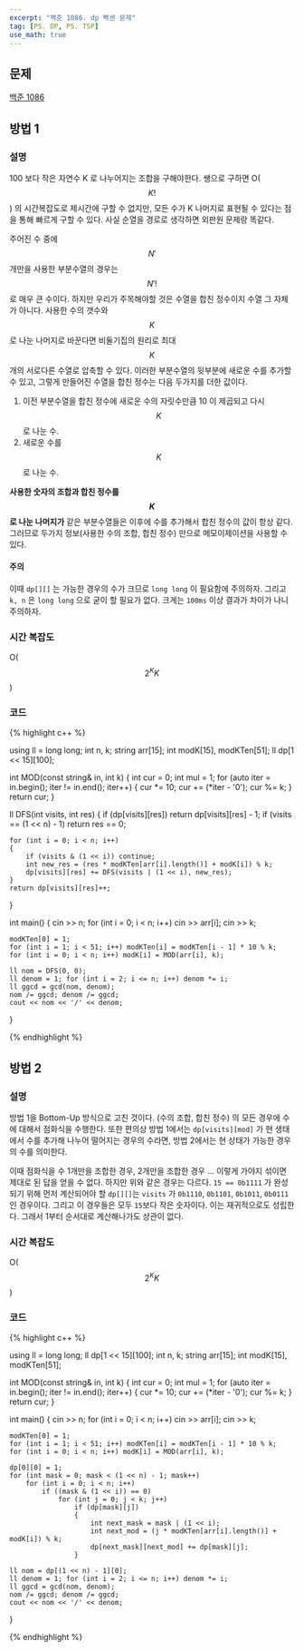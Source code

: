 ```yaml
---
excerpt: "백준 1086. dp 빡센 문제"
tag: [PS. DP, PS. TSP]
use_math: true
---
```


## 문제

[백준 1086](https://www.acmicpc.net/problem/1086)

## 방법 1

### 설명

100 보다 작은 자연수 K 로 나누어지는 조합을 구해야한다. 쌩으로 구하면 O($$K!$$) 의 시간복잡도로 제시간에 구할 수 없지만, 모든 수가 K 나머지로 표현될 수 있다는 점을 통해 빠르게 구할 수 있다. 사실 순열을 경로로 생각하면 외판원 문제랑 똑같다.

주어진 수 중에 $$N'$$ 개만을 사용한 부분수열의 경우는 $$N'!$$ 로 매우 큰 수이다. 하지만 우리가 주목해야할 것은 수열을 합친 정수이지 수열 그 자체가 아니다. 사용한 수의 갯수와 $$K$$ 로 나눈 나머지로 바꾼다면 비둘기집의 원리로 최대 $$K$$ 개의 서로다른 수열로 압축할 수 있다. 이러한 부분수열의 뒷부분에 새로운 수를 추가할 수 있고, 그렇게 만들어진 수열을 합친 정수는 다음 두가지를 더한 값이다. 

1. 이전 부분수열을 합친 정수에 새로운 수의 자릿수만큼 10 이 제곱되고 다시 $$K$$ 로 나눈 수.
2. 새로운 수를 $$K$$ 로 나눈 수. 

__사용한 숫자의 조합과 합친 정수를 $$K$$ 로 나눈 나머지가__ 같은 부분수열들은 이후에 수를 추가해서 합친 정수의 값이 항상 같다. 그러므로 두가지 정보(사용한 수의 조합, 합친 정수) 만으로 메모이제이션을 사용할 수 있다.   

#### 주의

이때 ```dp[][]``` 는 가능한 경우의 수가 크므로 ```long long``` 이 필요함에 주의하자. 그리고 ```k, n``` 은 ```long long``` 으로 굳이 할 필요가 없다. 크게는 ```100ms``` 이상 결과가 차이가 나니 주의하자.



### 시간 복잡도

O($$2^K K $$)

### 코드

{% highlight c++ %}

using ll = long long;
int n, k;
string arr[15];
int modK[15], modKTen[51];
ll dp[1 << 15][100];

int MOD(const string& in, int k)
{
	int cur = 0; int mul = 1;
	for (auto iter = in.begin(); iter != in.end(); iter++)
	{
		cur *= 10;
		cur += (*iter - '0');
		cur %= k;
	}
	return cur;
}

ll DFS(int visits, int res)
{
	if (dp[visits][res]) return dp[visits][res] - 1;
	if (visits == (1 << n) - 1) return res == 0;

	for (int i = 0; i < n; i++)
	{
		if (visits & (1 << i)) continue;
		int new_res = (res * modKTen[arr[i].length()] + modK[i]) % k;
		dp[visits][res] += DFS(visits | (1 << i), new_res);
	}
	return dp[visits][res]++;
}

int main()
{
	cin >> n;
	for (int i = 0; i < n; i++) cin >> arr[i];
	cin >> k;

	modKTen[0] = 1;
	for (int i = 1; i < 51; i++) modKTen[i] = modKTen[i - 1] * 10 % k;
	for (int i = 0; i < n; i++) modK[i] = MOD(arr[i], k);

	ll nom = DFS(0, 0);
	ll denom = 1; for (int i = 2; i <= n; i++) denom *= i;
	ll ggcd = gcd(nom, denom);
	nom /= ggcd; denom /= ggcd;
	cout << nom << '/' << denom;
}

{% endhighlight %}



## 방법 2


### 설명

방법 1을 Bottom-Up 방식으로 고친 것이다. (수의 조합, 합친 정수) 의 모든 경우에 수에 대해서 점화식을 수행한다. 또한 편의상 방법 1에서는 ```dp[visits][mod]``` 가 현 생태에서 수를 추가해 나누어 떨어지는 경우의 수라면, 방법 2에서는 현 상태가 가능한 경우의 수를 의미한다.

이때 점화식을 수 1개만을 조합한 경우, 2개만을 조합한 경우 ... 이렇게 가야지 섞이면 제대로 된 답을 얻을 수 없다. 하지만 위와 같은 경우는 다르다. ```15 == 0b1111``` 가 완성되기 위해 먼저 계산되어야 할 ```dp[][]```는 ```visits``` 가 ```0b1110```, ```0b1101```, ```0b1011```, ```0b0111``` 인 경우이다. 그리고 이 경우들은 모두 ```15```보다 작은 숫자이다. 이는 재귀적으로도 성립한다. 그래서 1부터 순서대로 계산해나가도 상관이 없다.


### 시간 복잡도

O($$2^K K $$)


### 코드

{% highlight c++ %}

using ll = long long;
ll dp[1 << 15][100];
int n, k;
string arr[15];
int modK[15], modKTen[51];

int MOD(const string& in, int k)
{
	int cur = 0; int mul = 1;
	for (auto iter = in.begin(); iter != in.end(); iter++)
	{
		cur *= 10;
		cur += (*iter - '0');
		cur %= k;
	}
	return cur;
}

int main()
{
	cin >> n;
	for (int i = 0; i < n; i++) cin >> arr[i];
	cin >> k;

	modKTen[0] = 1;
	for (int i = 1; i < 51; i++) modKTen[i] = modKTen[i - 1] * 10 % k;
	for (int i = 0; i < n; i++) modK[i] = MOD(arr[i], k);

	dp[0][0] = 1;
	for (int mask = 0; mask < (1 << n) - 1; mask++)
		for (int i = 0; i < n; i++)
			if ((mask & (1 << i)) == 0)
				for (int j = 0; j < k; j++)				
					if (dp[mask][j])
					{
						int next_mask = mask | (1 << i);
						int next_mod = (j * modKTen[arr[i].length()] + modK[i]) % k;
						dp[next_mask][next_mod] += dp[mask][j];
					}				
		
	ll nom = dp[(1 << n) - 1][0];
	ll denom = 1; for (int i = 2; i <= n; i++) denom *= i;
	ll ggcd = gcd(nom, denom);
	nom /= ggcd; denom /= ggcd;
	cout << nom << '/' << denom;
}

{% endhighlight %}

